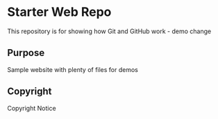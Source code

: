# Starter Web Repo

This repository is for showing how Git and GitHub work - demo change

## Purpose

Sample website with plenty of files for demos

## Copyright

Copyright Notice